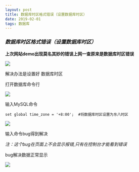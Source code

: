 ```yaml
---
layout: post
title: 数据库时区格式错误（设置数据库时区）
date: 2019-02-01
tags: 数据库 
---
```


### *数据库时区格式错误（设置数据库时区）*





**上次网站demo出现莫名其妙的错误上网一查原来是数据库时区错误**

![](https://ws3.sinaimg.cn/large/005BYqpgly1g25v1higtlj30tc0dbjsw.jpg)



解决办法是设置好 数据库时区

打开数据库命令行

![](https://ws3.sinaimg.cn/large/005BYqpgly1g25v37fia0j318g0ntgnk.jpg)

输入MySQL命令

```mysql
set global time_zone = '+8:00';  #将数据库时区设置为东八时区
```

![](https://ws3.sinaimg.cn/large/005BYqpgly1g25v858a9hj30cc046mx2.jpg)



输入命令bug得到解决

*注：这个bug在页面上不会显示报错,只有在控制台才能看到错误*



bug解决数据正常显示

![](https://ws3.sinaimg.cn/large/005BYqpgly1g25vbm1xw4j30zo0ftwfo.jpg)

